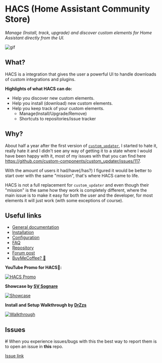 # HACS (Home Assistant Community Store)

_Manage (Install, track, upgrade) and discover custom elements for Home Assistant directly from the UI._

![gif](https://hacs.netlify.com/images/hacsdemo.gif)

## What?

HACS is a integration that gives the user a powerful UI to handle downloads of custom integrations and plugins.

**Highlights of what HACS can do:**

- Help you discover new custom elements.
- Help you install (download) new custom elements.
- Help you keep track of your custom elements.
  - Manage(Install/Upgrade/Remove)
  - Shortcuts to repositories/issue tracker

## Why?

About half a year after the first version of [`custom_updater`](https://github.com/custom-components/custom_updater), I started to hate it, really hate it and I didn't see any way of getting it to a state where I would have been happy with it, most of my issues with that you can find here https://github.com/custom-components/custom_updater/issues/117.

With the amount of users it had/have(/has?) I figured it would be better to start over with the same "mission", that's where HACS came to life.

HACS is not a full replacement for `custom_updater` and even though their "mission" is the same how they work is completely different, where the main issue is to make it easy for both the user and the developer, for most elements it will just work (with some exceptions of course).

## Useful links

- [General documentation](https://hacs.netlify.com/)
- [Installation](https://hacs.netlify.com/installation/manual/)
- [Configuration](https://hacs.netlify.com/installation/configuration/)
- [FAQ](https://hacs.netlify.com/faq)
- [Repository](https://github.com/custom-components/hacs)
- [Forum post](https://community.home-assistant.io/t/custom-component-hacs/121727)
- [BuyMeCoffee? :see_no_evil:](https://buymeacoffee.com/ludeeus)

**YouTube Promo for HACS🙈:**

[![HACS Promo](https://img.youtube.com/vi/vq0qQtDAOW0/0.jpg)](https://www.youtube.com/watch?v=vq0qQtDAOW0 "HACS Promo")

**Showcase by [SV Sognare](https://www.youtube.com/channel/UC3sknm_GUCDESM7EmVvkgzg)**

[![Showcase](https://img.youtube.com/vi/-PIlL1gSUuY/0.jpg)](https://www.youtube.com/watch?v=-PIlL1gSUuY "Showcase")

**Install and Setup Walkthrough by [DrZzs](https://www.youtube.com/channel/UC7G4tLa4Kt6A9e3hJ-HO8ng)**

[![Walkthrough](https://img.youtube.com/vi/aJTTCAvzpIU/0.jpg)](https://www.youtube.com/watch?v=aJTTCAvzpIU "Walkthrough")

## Issues

~~If~~ When you experience issues/bugs with this the best way to report them is to open an issue in **this** repo.

[Issue link](https://github.com/custom-components/hacs/issues)
